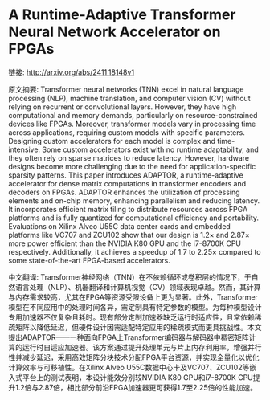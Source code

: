 # A Runtime-Adaptive Transformer Neural Network Accelerator on FPGAs

链接: http://arxiv.org/abs/2411.18148v1

原文摘要:
Transformer neural networks (TNN) excel in natural language processing (NLP),
machine translation, and computer vision (CV) without relying on recurrent or
convolutional layers. However, they have high computational and memory demands,
particularly on resource-constrained devices like FPGAs. Moreover, transformer
models vary in processing time across applications, requiring custom models
with specific parameters. Designing custom accelerators for each model is
complex and time-intensive. Some custom accelerators exist with no runtime
adaptability, and they often rely on sparse matrices to reduce latency.
However, hardware designs become more challenging due to the need for
application-specific sparsity patterns. This paper introduces ADAPTOR, a
runtime-adaptive accelerator for dense matrix computations in transformer
encoders and decoders on FPGAs. ADAPTOR enhances the utilization of processing
elements and on-chip memory, enhancing parallelism and reducing latency. It
incorporates efficient matrix tiling to distribute resources across FPGA
platforms and is fully quantized for computational efficiency and portability.
Evaluations on Xilinx Alveo U55C data center cards and embedded platforms like
VC707 and ZCU102 show that our design is 1.2$\times$ and 2.87$\times$ more
power efficient than the NVIDIA K80 GPU and the i7-8700K CPU respectively.
Additionally, it achieves a speedup of 1.7 to 2.25$\times$ compared to some
state-of-the-art FPGA-based accelerators.

中文翻译:
Transformer神经网络（TNN）在不依赖循环或卷积层的情况下，于自然语言处理（NLP）、机器翻译和计算机视觉（CV）领域表现卓越。然而，其计算与内存需求较高，尤其在FPGA等资源受限设备上更为显著。此外，Transformer模型在不同应用中的处理时间各异，需定制具有特定参数的模型。为每种模型设计专用加速器不仅复杂且耗时。现有部分定制加速器缺乏运行时适应性，且常依赖稀疏矩阵以降低延迟，但硬件设计因需适配特定应用的稀疏模式而更具挑战性。本文提出ADAPTOR——一种面向FPGA上Transformer编码器与解码器中稠密矩阵计算的运行时自适应加速器。该方案通过提升处理单元与片上内存利用率，增强并行性并减少延迟，采用高效矩阵分块技术分配FPGA平台资源，并实现全量化以优化计算效率与可移植性。在Xilinx Alveo U55C数据中心卡及VC707、ZCU102等嵌入式平台上的测试表明，本设计能效分别较NVIDIA K80 GPU和i7-8700K CPU提升1.2倍与2.87倍，相比部分前沿FPGA加速器更可获得1.7至2.25倍的性能加速。
